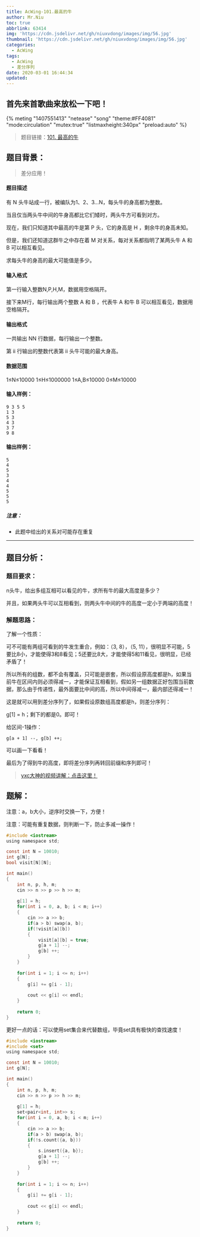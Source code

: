```yaml
---
title: AcWing-101.最高的牛
author: Mr.Niu
toc: true
abbrlink: 63414
img: 'https://cdn.jsdelivr.net/gh/niuxvdong/images/img/56.jpg'
thumbnail: 'https://cdn.jsdelivr.net/gh/niuxvdong/images/img/56.jpg'
categories:
  - AcWing
tags:
  - AcWing
  - 差分序列
date: 2020-03-01 16:44:34
updated:
---
```






## 首先来首歌曲来放松一下吧！

{% meting "1407551413" "netease" "song" "theme:#FF4081" "mode:circulation" "mutex:true" "listmaxheight:340px" "preload:auto"  %}



> 题目链接：[101. 最高的牛](https://www.acwing.com/problem/content/103/)



## 题目背景：



> 差分应用！

#### 题目描述



有 N 头牛站成一行，被编队为1、2、3…N，每头牛的身高都为整数。

当且仅当两头牛中间的牛身高都比它们矮时，两头牛方可看到对方。

现在，我们只知道其中最高的牛是第 P 头，它的身高是 H ，剩余牛的身高未知。

但是，我们还知道这群牛之中存在着 M 对关系，每对关系都指明了某两头牛 A 和 B 可以相互看见。

求每头牛的身高的最大可能值是多少。

#### 输入格式

第一行输入整数N,P,H,M，数据用空格隔开。

接下来M行，每行输出两个整数 A 和 B ，代表牛 A 和牛 B 可以相互看见，数据用空格隔开。

#### 输出格式

一共输出 NN 行数据，每行输出一个整数。

第 ii 行输出的整数代表第 ii 头牛可能的最大身高。

#### 数据范围

1≤N≤10000
1≤H≤1000000
1≤A,B≤10000
0≤M≤10000

#### 输入样例：

```
9 3 5 5
1 3
5 3
4 3
3 7
9 8
```

#### 输出样例：

```
5
4
5
3
4
4
5
5
5
```

##### 注意：

- 此题中给出的关系对可能存在重复





---



## 题目分析：

### 题目要求：



n头牛，给出多组互相可以看见的牛，求所有牛的最大高度是多少？

并且，如果两头牛可以互相看到，则两头牛中间的牛的高度一定小于两端的高度！

### 解题思路：



了解一个性质：

可不可能有两组可看到的牛发生重合，例如：（3, 8），（5, 11），很明显不可能，5要比8小，才能使得3和8看见；5还要比8大，才能使得5和11看见，很明显，已经矛盾了！

所以所有的组数，都不会有覆盖，只可能是嵌套，所以假设原高度都是h，如果当前牛在区间内则必须得减一，才能保证互相看到，假如另一组数据正好包围当前数据，那么由于传递性，最外面要比中间的高，所以中间得减一，最内部还得减一！



这是就可以用到差分序列了，如果假设原数组高度都是h，则差分序列：

g[1] = h；剩下的都是0。即可！

给区间-1操作：

`g[a + 1] --, g[b] ++;`

可以画一下看看！

最后为了得到牛的高度，即将差分序列再转回前缀和序列即可！





> [yxc大神的视频讲解：点击这里！](https://www.acwing.com/video/85/)



## 题解：



注意：a，b大小，逆序时交换一下，方便！

注意：可能有重复数据，则判断一下，防止多减一操作！



```c
#include <iostream>
using namespace std;

const int N = 10010;
int g[N];
bool visit[N][N];

int main()
{
    int n, p, h, m;
    cin >> n >> p >> h >> m;
    
    g[1] = h;
    for(int i = 0, a, b; i < m; i++)
    {
        cin >> a >> b;
        if(a > b) swap(a, b);
        if(!visit[a][b])
        {
            visit[a][b] = true;
            g[a + 1] --;
            g[b] ++; 
        }
    }
    
    for(int i = 1; i <= n; i++)
    {
        g[i] += g[i - 1];
        
        cout << g[i] << endl;
    }
    
    return 0;
}
```



更好一点的话：可以使用set集合来代替数组，毕竟set具有极快的查找速度！



```c
#include <iostream>
#include <set>
using namespace std;

const int N = 10010;
int g[N];

int main()
{
    int n, p, h, m;
    cin >> n >> p >> h >> m;
    
    g[1] = h;
    set<pair<int, int>> s;
    for(int i = 0, a, b; i < m; i++)
    {
        cin >> a >> b;
        if(a > b) swap(a, b);
        if(!s.count({a, b}))
        {
            s.insert({a, b});
            g[a + 1] --;
            g[b] ++; 
        }
    }
    
    for(int i = 1; i <= n; i++)
    {
        g[i] += g[i - 1];
        
        cout << g[i] << endl;
    }
    
    return 0;
}
```

